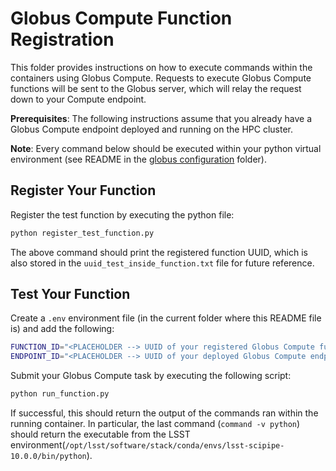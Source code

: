 # Globus Compute Function Registration

This folder provides instructions on how to execute commands within the containers using Globus Compute. Requests to execute Globus Compute functions will be sent to the Globus server, which will relay the request down to your Compute endpoint. 

**Prerequisites**: The following instructions assume that you already have a Globus Compute endpoint deployed and running on the HPC cluster.

**Note**: Every command below should be executed within your python virtual environment (see README in the [globus configuration](../) folder).

## Register Your Function

Register the test function by executing the python file:
```bash
python register_test_function.py
```
The above command should print the registered function UUID, which is also stored in the `uuid_test_inside_function.txt` file for future reference. 

## Test Your Function

Create a `.env` environment file (in the current folder where this README file is) and add the following:
```bash
FUNCTION_ID="<PLACEHOLDER --> UUID of your registered Globus Compute function>"
ENDPOINT_ID="<PLACEHOLDER --> UUID of your deployed Globus Compute endpoint>"
```

Submit your Globus Compute task by executing the following script:
```bash
python run_function.py
```

If successful, this should return the output of the commands ran within the running container. In particular, the last command (`command -v python`) should return the executable from the LSST environment(`/opt/lsst/software/stack/conda/envs/lsst-scipipe-10.0.0/bin/python`).